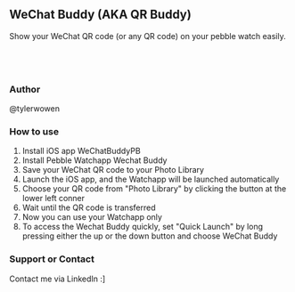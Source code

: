 ## WeChat Buddy (AKA QR Buddy)

Show your WeChat QR code (or any QR code) on your pebble watch easily.

<a href="https://geo.itunes.apple.com/us/app/wechatbuddypb/id1028884430?mt=8" style="display:inline-block;overflow:hidden;background:url(http://linkmaker.itunes.apple.com/images/badges/en-us/badge_appstore-lrg.svg) no-repeat;width:165px;height:40px;"></a>

### Author

@tylerwowen

### How to use

1. Install iOS app WeChatBuddyPB 
1. Install Pebble Watchapp Wechat Buddy
1. Save your WeChat QR code to your Photo Library
1. Launch the iOS app, and the Watchapp will be launched automatically
1. Choose your QR code from "Photo Library" by clicking the button at the lower left conner
1. Wait until the QR code is transferred
1. Now you can use your Watchapp only
1. To access the Wechat Buddy quickly, set "Quick Launch" by long pressing either the up or the down button and choose WeChat Buddy

### Support or Contact

Contact me via LinkedIn :]
